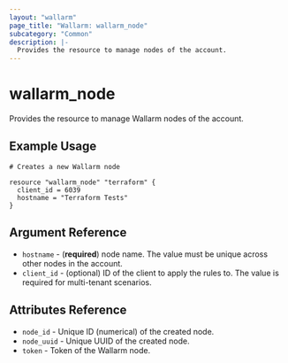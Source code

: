 ```yaml
---
layout: "wallarm"
page_title: "Wallarm: wallarm_node"
subcategory: "Common"
description: |-
  Provides the resource to manage nodes of the account.
---
```


# wallarm_node

Provides the resource to manage Wallarm nodes of the account.

## Example Usage

```hcl
# Creates a new Wallarm node

resource "wallarm_node" "terraform" {
  client_id = 6039
  hostname = "Terraform Tests"
}

```

## Argument Reference

* `hostname` - (**required**) node name. The value must be unique across other nodes in the account.
* `client_id` - (optional) ID of the client to apply the rules to. The value is required for multi-tenant scenarios.

## Attributes Reference

* `node_id` - Unique ID (numerical) of the created node.
* `node_uuid` - Unique UUID of the created node.
* `token` - Token of the Wallarm node.
